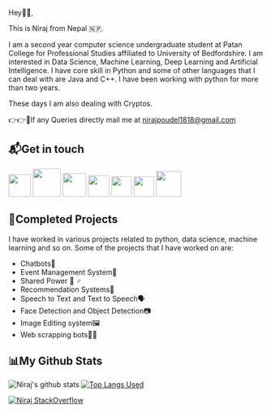 
<!--
**nirajpoudel18/nirajpoudel18** is a ✨ _special_ ✨ repository because its `README.md` (this file) appears on your GitHub profile. -->



Hey👋🏻,

This is Niraj from Nepal 🇳🇵.

I am a second year computer science undergraduate student at Patan College for Professional Studies affiliated to University of Bedfordshire. I am interested in Data Science, Machine Learning, Deep Learning and Artificial Intelligence. I have core skill in Python and some of other languages that I can deal with are Java and C++. I have been working with python for more than two years.

These days I am also dealing with Cryptos.

👉👉📧If any Queries directly mail me at nirajpoudel1818@gmail.com

## 📬Get in touch

 <a href="https://nirajpoudel.pythonanywhere.com/"><img src="http://www.pngall.com/wp-content/uploads/4/World-Wide-Web-PNG-Picture.png" height="44" width="44"></a>
 <a href="https://twitter.com/i_am_niraj_18"><img src="https://www.freepnglogos.com/uploads/twitter-logo-png/twitter-bird-symbols-png-logo-0.png" height="55" width="55"></a>
<a href="https://www.linkedin.com/in/nirajpoudel18/"><img src="https://cdn4.iconfinder.com/data/icons/social-messaging-ui-color-shapes-2-free/128/social-linkedin-circle-512.png" height="46" width="46"></a>
<a href="https://www.kaggle.com/nirajpoudel"><img src="https://cdn3.iconfinder.com/data/icons/logos-and-brands-adobe/512/189_Kaggle-512.png" height="42" width="42"></a>
<a href="https://medium.com/@nirajpoudel"><img src="https://cdn.iconscout.com/icon/free/png-512/medium-2296046-1912005.png" height="40" width="40"></a>
<a href="https://stackoverflow.com/users/11956613/niraj"><img src="https://cdn.icon-icons.com/icons2/730/PNG/512/stackoverflow_icon-icons.com_62763.png" height="40" width="40"></a>
<a href="https://www.hackerrank.com/nirajpoudel"><img src="https://cdn4.iconfinder.com/data/icons/logos-and-brands/512/160_Hackerrank_logo_logos-512.png" height="50" width="50"></a>


## 🚧Completed Projects

I have worked in various projects related to python, data science, machine learning and so on. Some of the projects that I have worked on are:
* Chatbots🤖
* Event Management System📅
* Shared Power 💁 ♂
* Recommendation Systems📖
* Speech to Text and Text to Speech🗣️
* Face Detection and Object Detection📷
* Image Editing system🖼️
* Web scrapping bots🐱‍💻


## 📊My Github Stats

 
![Niraj's github stats](https://github-readme-stats.vercel.app/api?username=nirajpoudel18&show_icons=true&count_private=true&theme=dark)
[![Top Langs Used](https://github-readme-stats.vercel.app/api/top-langs/?username=nirajpoudel18&show_icons=true&count_private=true&theme=dark)](https://github.com/nirajpoudel18/github-readme-stats)

[![Niraj StackOverflow](https://github-readme-stackoverflow.vercel.app/?userID=11956613)](https://stackoverflow.com/users/11956613/niraj?tab=profile)


